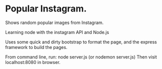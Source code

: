 # Popular Instagram.

Shows random popular images from Instagram.

Learning node with the instagram API and Node.js

Uses some quick and dirty bootstrap to format the page, and the express framework to build the pages.

From command line, run: node server.js (or nodemon server.js)
Then visit localhost:8080 in browser.
